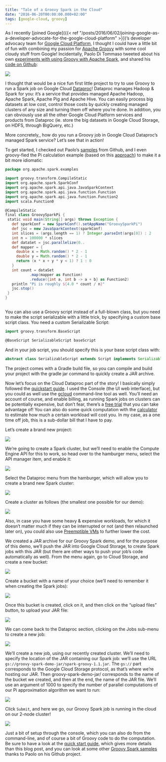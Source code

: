 ```yaml
---
title: "Tale of a Groovy Spark in the Cloud"
date: "2016-06-20T00:00:00.000+02:00"
tags: [google-cloud, groovy]
---
```


As I recently [joined Google]({{< ref "/posts/2016/06/02/joining-google-as-a-developer-advocate-for-the-google-cloud-platform" >}})’s developer advocacy team for [Google Cloud Platform](https://cloud.google.com/), I thought I could have a little bit of fun with combining my passion for [Apache Groovy](http://groovy-lang.org/) with some cool cloudy stuff from Google! Incidentally, Paolo Di Tommaso tweeted about his own [experiments with using Groovy with Apache Spark](https://twitter.com/PaoloDiTommaso/status/741290125947240448), and shared his [code on Github](https://github.com/pditommaso/gspark/blob/master/src/main/groovy/org/apache/spark/examples/GroovySparkPi.groovy):  

![](/img/spark-groovy/gspark-01.png)

I thought that would be a nice fun first little project to try to use Groovy to run a Spark job on Google Cloud [Dataproc](https://cloud.google.com/dataproc/)! Dataproc manages Hadoop & Spark for you: it’s a service that provides managed Apache Hadoop, Apache Spark, Apache Pig and Apache Hive. You can easily process big datasets at low cost, control those costs by quickly creating managed clusters of any size and turning them off where you’re done. In addition, you can obviously use all the other Google Cloud Platform services and products from Dataproc (ie. store the big datasets in Google Cloud Storage, on HDFS, through BigQuery, etc.)
  
More concretely,, how do you run a Groovy job in Google Cloud Dataproc’s managed Spark service? Let’s see that in action!

To get started, I checked out Paolo’s [samples](https://github.com/pditommaso/gspark) from Github, and I even groovy-fied the Pi calculation example (based on this [approach](https://en.wikipedia.org/wiki/Approximations_of_%CF%80#Summing_a_circle.27s_area)) to make it a bit more idiomatic:

```groovy
package org.apache.spark.examples

import groovy.transform.CompileStatic
import org.apache.spark.SparkConf
import org.apache.spark.api.java.JavaSparkContext
import org.apache.spark.api.java.function.Function
import org.apache.spark.api.java.function.Function2
import scala.Function0

@CompileStatic
final class GroovySparkPi {
 static void main(String[] args) throws Exception {
   def sparkConf = new SparkConf().setAppName("GroovySparkPi")
   def jsc = new JavaSparkContext(sparkConf)
   int slices = (args.length == 1) ? Integer.parseInt(args[0]) : 2
   int n = 100000 * slices
   def dataSet = jsc.parallelize(0..
   def mapper = {
     double x = Math.random() * 2 - 1
     double y = Math.random() * 2 - 1
     return (x * x + y * y < 1) ? 1 : 0
   }
   int count = dataSet
           .map(mapper as Function)
           .reduce({int a, int b -> a + b} as Function2)
   println "Pi is roughly ${4.0 * count / n}"
   jsc.stop()
 }
}
 
```
  
You can also use a Groovy script instead of a full-blown class, but you need to make the script serializable with a little trick, by specifying a custom base script class. You need a custom Serializable Script:

```groovy
import groovy.transform.BaseScript

@BaseScript SerializableScript baseScript
```
  
And in your job script, you should specify this is your base script class with: 

```groovy
abstract class SerializableScript extends Script implements Serializable {}
```

The project comes with a Gradle build file, so you can compile and build your project with the gradle jar command to quickly create a JAR archive.

Now let’s focus on the Cloud Dataproc part of the story! I basically simply followed the [quickstart guide](https://cloud.google.com/dataproc/quickstarts/quickstart-console). I used the Console (the UI web interface), but you could as well use the [gcloud](https://cloud.google.com/sdk/gcloud/) command-line tool as well. You’ll need an account of course, and enable billing, as running Spark jobs on clusters can be potentially expensive, but don’t fear, there’s a [free trial](https://cloud.google.com/free-trial) that you can take advantage of! You can also do some quick computation with the [calculator](https://cloud.google.com/products/calculator) to estimate how much a certain workload will cost you. In my case, as a one time off job, this is a sub-dollar bill that I have to pay.
  
Let’s create a brand new project: 

![](/img/spark-groovy/gspark-02.png)  

We’re going to create a Spark cluster, but we’ll need to enable the Compute Engine API for this to work, so head over to the hamburger menu, select the API manager item, and enable it:

![](/img/spark-groovy/gspark-04.png)  

Select the Dataproc menu from the hamburger, which will allow you to create a brand new Spark cluster:

![](/img/spark-groovy/gspark-03.png)

Create a cluster as follows (the smallest one possible for our demo):

![](/img/spark-groovy/gspark-05.png) 

Also, in case you have some heavy & expensive workloads, for which it doesn’t matter much if they can be interrupted or not (and then relaunched later on), you could also use [Preemptible VMs](https://cloud.google.com/preemptible-vms/) to further lower the cost.
  
We created a JAR archive for our Groovy Spark demo, and for the purpose of this demo, we’ll push the JAR into Google Cloud Storage, to create Spark jobs with this JAR (but there are other ways to push your job’s code automatically as well). From the menu again, go to Cloud Storage, and create a new bucket:  

![](/img/spark-groovy/gspark-14.png)  

Create a bucket with a name of your choice (we’ll need to remember it when creating the Spark jobs):  

![](/img/spark-groovy/gspark-15.png)  

Once this bucket is created, click on it, and then click on the “upload files” button, to upload your JAR file:  

![](/img/spark-groovy/gspark-16.png)  

We can come back to the Dataproc section, clicking on the Jobs sub-menu to create a new job:  

![](/img/spark-groovy/gspark-26.png)  

We’ll create a new job, using our recently created cluster. We’ll need to specify the location of the JAR containing our Spark job: we’ll use the URL `gs://groovy-spark-demo-jar/spark-groovy-1.1.jar`. The `gs://` part corresponds to the Google Cloud Storage protocol, as that’s where we’re hosting our JAR. Then groovy-spark-demo-jar/ corresponds to the name of the bucket we created, and then at the end, the name of the JAR file. We’ll use an argument of 1000 to specify the number of parallel computations of our Pi approximation algorithm we want to run:
  
![](/img/spark-groovy/gspark-27.png)  

Click `Submit`, and here we go, our Groovy Spark job is running in the cloud on our 2-node cluster!  

![](/img/spark-groovy/gspark-28.png) 

Just a bit of setup through the console, which you can also do from the command-line, and of course a bit of Groovy code to do the computation. Be sure to have a look at the [quick start guide](https://cloud.google.com/dataproc/quickstarts/quickstart-console), which gives more details than this blog post, and you can look at some other [Groovy Spark samples](https://github.com/pditommaso/gspark/tree/master/src/main/groovy/org/apache/spark/examples) thanks to Paolo on his Github project.